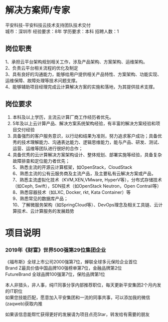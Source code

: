 # 解决方案师/专家
平安科技-平安科技云技术支持团队技术交付  
城市：深圳市 经验要求：8年 学历要求：本科  招聘人数：1

## 岗位职责
1、承担云平台架构规划相关工作，涉及产品架构、方案架构、运维架构。   
2、负责云平台相关流程的优化及制定   
3、具有良好的沟通能力，能够给用户提供相关产品特性、方案架构、功能实现、运维保障、故障处理等技术问题支撑。   
4、能够辅助项目经理完成云计算解决方案的实施和落地，为其提供技术支撑。

## 岗位要求
1. 本科及以上学历，主流云计算厂商工作经历者优先。   
2. 5年及以上云计算产品、解决方案系统架构经验，有丰富的解决方案经验和项目交付经验   
3. 具备强烈的客户服务意识，以行动和结果为准则，努力追求客户成功；具备优秀的技术理解能力、沟通表达能力、逻辑思维能力，能与产品、研发、测试、运营、运维等团队进行很好的合作；   
4. 具备优秀的云计算解决方案架构设计、整体规划、部署实施等经验，具备复杂故障排查和定位能力者优先；   
5、熟悉主流的开源云计算框架，如OpenStack，CloudStack   
6、熟悉主流的公有云服务商及主流产品，及主要私有云解决方案或产品，   
7、熟悉主流虚拟化技术（KVM,XEN,VMware, HyperV等），分布式存储技术（如Ceph, Swift），SDN技术（如OpenStack Neutron，Open Contrail等）   
8、熟悉容器技术（如LXC, Docker, rkt, Kata Container）等   
9、熟悉常见的数据库产品；   
10、了解微服务架构（如SpringCloud等）、DevOps理念及相关工具链、云计算技术、云计算服务的发展趋势

# 项目说明

### 2019年《财富》世界500强第29位集团企业
《福布斯》全球上市公司2000强第7位，蝉联全球多元保险企业首位  
Brand Z最具价值中国品牌100强榜单第7位，金融品牌第2位  
FutureBrand 全球品牌100强第7位，保险品牌第1位

本人非猎头，非人事，纯IT同事分享内部推荐职位，每天更新平安集团2个月内发的IT职位  
如果您技能匹配，愿意加入平安集团和一流的同事共事，可以添加我的微信(zaqweb)获取内推 

如果该信息能帮忙获得更好的发展请为项目点亮Star，转发给有需要的朋友




